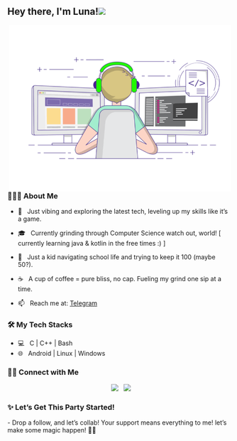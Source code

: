 <h2>Hey there, I'm Luna!<img src="https://github.com/souvikguria98/souvikguria98/blob/master/Hi.gif" width="25"></h2>
<img align="right" alt="GIF" src="https://raw.githubusercontent.com/devSouvik/devSouvik/master/gif3.gif" width="500"/>

<h3>👨🏻‍💻 About Me</h3>

- 🤔 &nbsp; Just vibing and exploring the latest tech, leveling up my skills like it’s a game.

- 🎓 &nbsp; Currently grinding through Computer Science watch out, world! [ currently learning java & kotlin in the free times :) ]  

- 💼 &nbsp; Just a kid navigating school life and trying to keep it 100 (maybe 50?).

- ☕ &nbsp; A cup of coffee = pure bliss, no cap. Fueling my grind one sip at a time.

- 📫 &nbsp; Reach me at: <a href="t.me/lunaromslore24">Telegram</a>

<h3>🛠 My Tech Stacks</h3>

- 💻 &nbsp; C | C++ | Bash
- 🌐 &nbsp; Android | Linux | Windows

<h3>🤝🏻 Connect with Me</h3>

<p align="center">
&nbsp; <a href="https://www.instagram.com/forsaken_heart24/" target="_blank" rel="noopener noreferrer"><img src="https://img.icons8.com/plasticine/100/000000/instagram-new.png" width="50" /></a>
&nbsp; <a href="https://g.dev/forsaken_heart24" target="_blank" rel="noopener noreferrer"><img src="https://user-images.githubusercontent.com/25181517/117269608-b7dcfb80-ae58-11eb-8e66-6cc8753553f0.png" width="50" /></a>
</p>

<h3>✨ Let’s Get This Party Started!</h3>
- Drop a follow, and let’s collab! Your support means everything to me! let’s make some magic happen! 🌟💖
